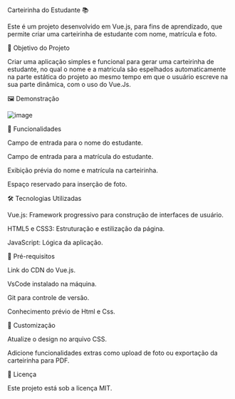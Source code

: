Carteirinha do Estudante 📚

Este é um projeto desenvolvido em Vue.js, para fins de aprendizado, que permite criar uma carteirinha de estudante com nome, matrícula e foto.

🎯 Objetivo do Projeto

Criar uma aplicação simples e funcional para gerar uma carteirinha de estudante, no qual o nome e a matricula 
são espelhados automaticamente na parte estática do projeto ao mesmo tempo em que o usuário escreve na sua parte dinâmica, com o uso do Vue.Js.

🖼️ Demonstração

![image](https://github.com/user-attachments/assets/41948a2b-a09c-4325-90a3-5dae43930f3a)

🚀 Funcionalidades

Campo de entrada para o nome do estudante.

Campo de entrada para a matrícula do estudante.

Exibição prévia do nome e matrícula na carteirinha.

Espaço reservado para inserção de foto.

🛠️ Tecnologias Utilizadas

Vue.js: Framework progressivo para construção de interfaces de usuário.

HTML5 e CSS3: Estruturação e estilização da página.

JavaScript: Lógica da aplicação.

🧰 Pré-requisitos

Link do CDN do Vue.js.

VsCode instalado na máquina.

Git para controle de versão.

Conhecimento prévio de Html e Css.

🌟 Customização

Atualize o design no arquivo CSS.

Adicione funcionalidades extras como upload de foto ou exportação da carteirinha para PDF.

📄 Licença

Este projeto está sob a licença MIT.








